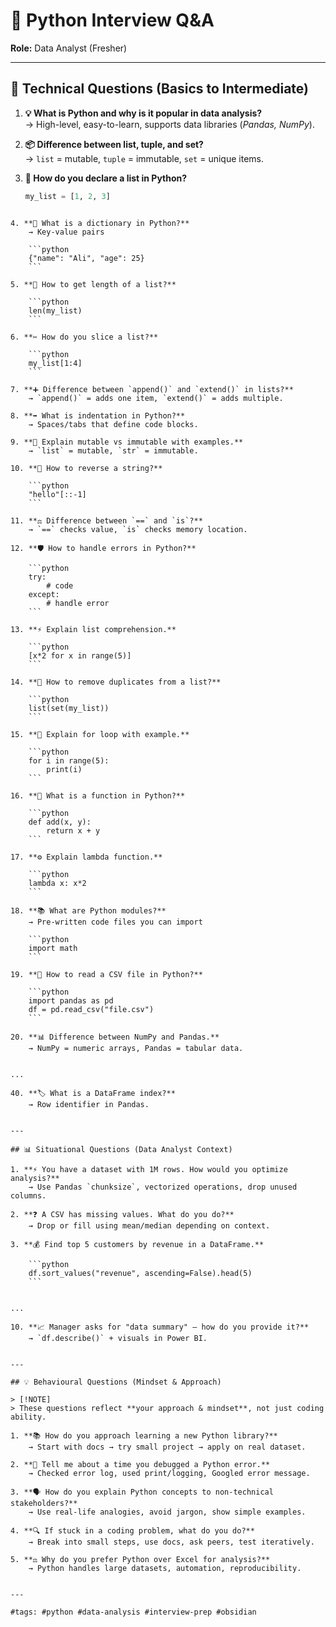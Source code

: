 # 🐍 Python Interview Q&A  
**Role:** Data Analyst (Fresher)

---

## 📘 Technical Questions (Basics to Intermediate)

1. **💡 What is Python and why is it popular in data analysis?**  
   → High-level, easy-to-learn, supports data libraries (*Pandas, NumPy*).

2. **📦 Difference between list, tuple, and set?**  
   → `list` = mutable, `tuple` = immutable, `set` = unique items.

3. **📝 How do you declare a list in Python?**  
   ```python
   my_list = [1, 2, 3]
```

4. **📖 What is a dictionary in Python?**  
    → Key-value pairs
    
    ```python
    {"name": "Ali", "age": 25}
    ```
    
5. **🔢 How to get length of a list?**
    
    ```python
    len(my_list)
    ```
    
6. **✂️ How do you slice a list?**
    
    ```python
    my_list[1:4]
    ```
    
7. **➕ Difference between `append()` and `extend()` in lists?**  
    → `append()` = adds one item, `extend()` = adds multiple.
    
8. **➡️ What is indentation in Python?**  
    → Spaces/tabs that define code blocks.
    
9. **🔄 Explain mutable vs immutable with examples.**  
    → `list` = mutable, `str` = immutable.
    
10. **🔁 How to reverse a string?**
    
    ```python
    "hello"[::-1]
    ```
    
11. **⚖️ Difference between `==` and `is`?**  
    → `==` checks value, `is` checks memory location.
    
12. **🛡️ How to handle errors in Python?**
    
    ```python
    try:
        # code
    except:
        # handle error
    ```
    
13. **⚡ Explain list comprehension.**
    
    ```python
    [x*2 for x in range(5)]
    ```
    
14. **🧹 How to remove duplicates from a list?**
    
    ```python
    list(set(my_list))
    ```
    
15. **🔂 Explain for loop with example.**
    
    ```python
    for i in range(5):
        print(i)
    ```
    
16. **🔧 What is a function in Python?**
    
    ```python
    def add(x, y):
        return x + y
    ```
    
17. **⚙️ Explain lambda function.**
    
    ```python
    lambda x: x*2
    ```
    
18. **📚 What are Python modules?**  
    → Pre-written code files you can import
    
    ```python
    import math
    ```
    
19. **📂 How to read a CSV file in Python?**
    
    ```python
    import pandas as pd
    df = pd.read_csv("file.csv")
    ```
    
20. **📊 Difference between NumPy and Pandas.**  
    → NumPy = numeric arrays, Pandas = tabular data.
    

...

40. **🏷️ What is a DataFrame index?**  
    → Row identifier in Pandas.
    

---

## 📊 Situational Questions (Data Analyst Context)

1. **⚡ You have a dataset with 1M rows. How would you optimize analysis?**  
    → Use Pandas `chunksize`, vectorized operations, drop unused columns.
    
2. **❓ A CSV has missing values. What do you do?**  
    → Drop or fill using mean/median depending on context.
    
3. **💰 Find top 5 customers by revenue in a DataFrame.**
    
    ```python
    df.sort_values("revenue", ascending=False).head(5)
    ```
    

...

10. **📈 Manager asks for "data summary" — how do you provide it?**  
    → `df.describe()` + visuals in Power BI.
    

---

## 💡 Behavioural Questions (Mindset & Approach)

> [!NOTE]  
> These questions reflect **your approach & mindset**, not just coding ability.

1. **📚 How do you approach learning a new Python library?**  
    → Start with docs → try small project → apply on real dataset.
    
2. **🐞 Tell me about a time you debugged a Python error.**  
    → Checked error log, used print/logging, Googled error message.
    
3. **🗣️ How do you explain Python concepts to non-technical stakeholders?**  
    → Use real-life analogies, avoid jargon, show simple examples.
    
4. **🔍 If stuck in a coding problem, what do you do?**  
    → Break into small steps, use docs, ask peers, test iteratively.
    
5. **⚖️ Why do you prefer Python over Excel for analysis?**  
    → Python handles large datasets, automation, reproducibility.
    

---

#tags: #python #data-analysis #interview-prep #obsidian
